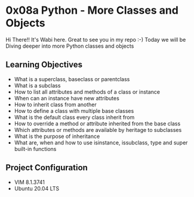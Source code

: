 # 0x08a Python - More Classes and Objects
Hi There!! 
It's Wabi here.
Great to see you in my repo :-)
Today we will be Diving deeper into more Python classes and objects

## Learning Objectives
* What is a superclass, baseclass or parentclass
* What is a subclass
* How to list all attributes and methods of a class or instance
* When can an instance have new attributes
* How to inherit class from another
* How to define a class with multiple base classes
* What is the default class every class inherit from
* How to override a method or attribute inherited from the base class
* Which attributes or methods are available by heritage to subclasses
* What is the purpose of inheritance
* What are, when and how to use isinstance, issubclass, type and super built-in functions

## Project Configuration
* VIM 8.1.3741
* Ubuntu 20.04 LTS
